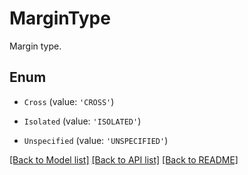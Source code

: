 # MarginType

Margin type.

## Enum

* `Cross` (value: `'CROSS'`)

* `Isolated` (value: `'ISOLATED'`)

* `Unspecified` (value: `'UNSPECIFIED'`)

[[Back to Model list]](../README.md#documentation-for-models) [[Back to API list]](../README.md#documentation-for-api-endpoints) [[Back to README]](../README.md)
